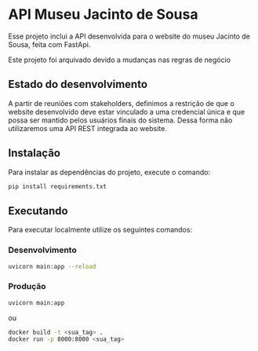 # API Museu Jacinto de Sousa

Esse projeto inclui a API desenvolvida para o website do museu Jacinto de Sousa, feita com FastApi. 

Este projeto foi arquivado devido a mudanças nas regras de negócio

## Estado do desenvolvimento

A partir de reuniões com stakeholders, definimos a restrição de que o website desenvolvido deve estar vinculado a uma credencial única e que possa ser mantido pelos usuários finais do sistema. Dessa forma não utilizaremos uma API REST integrada ao website.

## Instalação

Para instalar as dependências do projeto, execute o comando:

```bash
pip install requirements.txt
```

## Executando

Para executar localmente utilize os seguintes comandos:

### Desenvolvimento

```bash
uvicorn main:app --reload
```

### Produção

```bash
uvicorn main:app
```

ou

```bash
docker build -t <sua_tag> .
docker run -p 8000:8000 <sua_tag>
```
